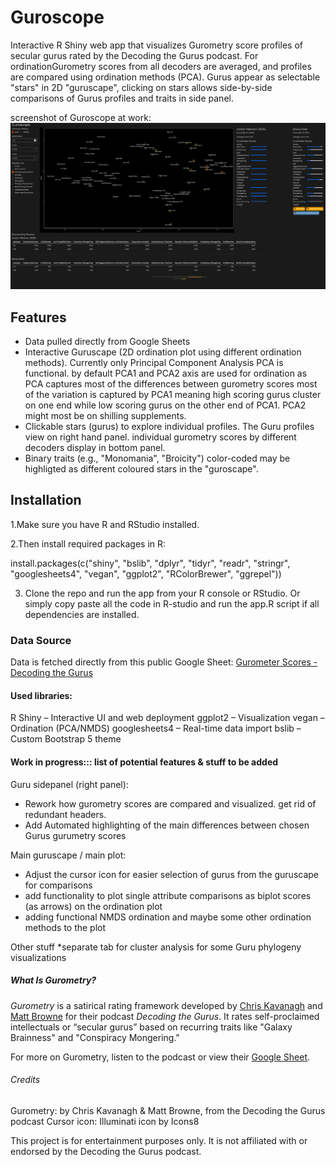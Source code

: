 # Guroscope
Interactive R Shiny web app that visualizes Gurometry score profiles of secular gurus rated by the Decoding the Gurus podcast. For ordinationGurometry scores from all decoders are averaged, and profiles are compared using ordination methods (PCA). Gurus appear as selectable "stars" in 2D "guruscape", clicking on  stars allows side-by-side comparisons of Gurus profiles and traits in side panel.

screenshot of Guroscope at work:
![Screenshot of Guroscope](SCREENSHOT.png)

## Features
- Data pulled directly from Google Sheets
- Interactive Guruscape  (2D ordination plot using different ordination methods). Currently only Principal Component Analysis PCA is functional. by default PCA1 and PCA2 axis are used for ordination as PCA captures most of the differences between gurometry scores most of the variation is captured by PCA1 meaning high scoring gurus cluster on one end while low scoring gurus on the other end of PCA1. PCA2 might most be on shilling supplements.
- Clickable stars (gurus) to explore individual profiles. The Guru profiles view on right hand panel. individual gurometry scores by different decoders display in bottom panel.
- Binary traits (e.g., "Monomania", "Broicity") color-coded may be highligted as different coloured stars in the "guroscape". 

## Installation

1.Make sure you have R and RStudio installed. 

2.Then install required packages in R:

install.packages(c("shiny", "bslib", "dplyr", "tidyr", "readr", "stringr",
                   "googlesheets4", "vegan", "ggplot2", "RColorBrewer", "ggrepel"))
                
3. Clone the repo and run the app from your R console or RStudio. Or simply copy paste all the code in R-studio and run the app.R script if all dependencies are installed.

### Data Source
Data is fetched directly from this public Google Sheet:
[Gurometer Scores - Decoding the Gurus](https://docs.google.com/spreadsheets/d/1Oe-af4_OmzLJavktcSKGfP0wmxCX0ppP8n_Tvi9l_yc/edit?gid=0#gid=0) 

#### Used libraries:
R Shiny – Interactive UI and web deployment
ggplot2 – Visualization
vegan – Ordination (PCA/NMDS)
googlesheets4 – Real-time data import
bslib – Custom Bootstrap 5 theme


#### Work in progress::: list of potential features & stuff to be added

Guru sidepanel (right panel): 
* Rework how gurometry scores are compared and visualized. get rid of redundant headers. 
* Add Automated highlighting  of the main differences between chosen Gurus gurumetry scores 

Main guruscape / main plot:
* Adjust the cursor icon for easier selection of gurus from the guruscape for comparisons
* add functionality to plot single attribute comparisons as biplot scores (as arrows) on the ordination plot 
* adding functional NMDS ordination and maybe some other ordination methods to the plot

Other stuff
*separate tab for cluster analysis for some Guru phylogeny visualizations

##### What Is Gurometry?

*Gurometry* is a satirical rating framework developed by [Chris Kavanagh](https://twitter.com/C_Kavanagh) and [Matt Browne](https://twitter.com/ArthurCDent) for their podcast *Decoding the Gurus*. It rates self-proclaimed intellectuals or “secular gurus” based on recurring traits like "Galaxy Brainness" and "Conspiracy Mongering."

For more on Gurometry, listen to the podcast or view their [Google Sheet](https://docs.google.com/spreadsheets/d/1Oe-af4_OmzLJavktcSKGfP0wmxCX0ppP8n_Tvi9l_yc).

###### Credits
Gurometry: by Chris Kavanagh & Matt Browne, from the Decoding the Gurus podcast
Cursor icon: Illuminati icon by Icons8

This project is for entertainment purposes only. It is not affiliated with or endorsed by the Decoding the Gurus podcast.

